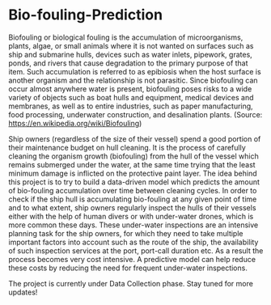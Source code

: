 # Bio-fouling-Prediction
Biofouling or biological fouling is the accumulation of microorganisms, plants, algae, or small animals where it is not wanted on surfaces such as ship and submarine hulls, devices such as water inlets, pipework, grates, ponds, and rivers that cause degradation to the primary purpose of that item. Such accumulation is referred to as epibiosis when the host surface is another organism and the relationship is not parasitic. Since biofouling can occur almost anywhere water is present, biofouling poses risks to a wide variety of objects such as boat hulls and equipment, medical devices and membranes, as well as to entire industries, such as paper manufacturing, food processing, underwater construction, and desalination plants. (Source: https://en.wikipedia.org/wiki/Biofouling)

Ship owners (regardless of the size of their vessel) spend a good portion of their maintenance budget on hull cleaning. It is the process of carefully cleaning the organism growth (biofouling) from the hull of the vessel which remains submerged under the water, at the same time trying that the least minimum damage is inflicted on the protective paint layer. The idea behind this project is to try to build a data-driven model which predicts the amount of bio-fouling accumulation over time between cleaning cycles. In order to check if the ship hull is accumulating bio-fouling at any given point of time and to what extent, ship owners regularly inspect the hulls of their vessels either with the help of human divers or with under-water drones, which is more common these days. These under-water inspections are an intensive planning task for the ship owners, for which they need to take multiple important factors into account such as the route of the ship, the availability of such inspection services at the port, port-call duration etc. As a result the process becomes very cost intensive. A predictive model can help reduce these costs by reducing the need for frequent under-water inspections.

The project is currently under Data Collection phase. Stay tuned for more updates!
